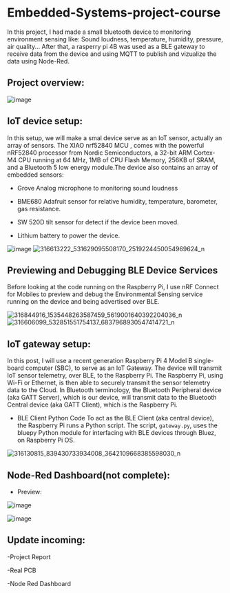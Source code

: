 # Embedded-Systems-project-course


In this project, I had made a small bluetooth device to monitoring environment sensing like: Sound loudness, temperature, humidity, pressure, air quality...
After that, a rasperry pi 4B was used as a BLE gateway to receive data from the device and using MQTT to publish and vizualize the data using Node-Red.

## Project overview:

![image](https://user-images.githubusercontent.com/63698805/204251410-c156735d-f2f0-43d6-b1c6-982e4dec66c0.png)


## IoT device setup:

In this setup, we will make a smal device serve as an IoT sensor, actually an array of sensors. The XIAO nrf52840 MCU , comes with the powerful nRF52840 processor from Nordic Semiconductors, a 32-bit ARM Cortex-M4 CPU running at 64 MHz, 1MB of CPU Flash Memory, 256KB of SRAM, and a Bluetooth 5 low energy module.The device also contains an array of embedded sensors:
* Grove Analog microphone to monitoring sound loudness

* BME680 Adafruit sensor for relative humidity, temperature, barometer, gas resistance.

* SW 520D tilt sensor for detect if the device been moved.

* Lithium battery to power the device.


![image](https://user-images.githubusercontent.com/63698805/204611551-cdb88ad5-83cf-4c16-ae90-fd6f31bf0e2d.png) ![316613222_531629095508170_2519224450054969624_n](https://user-images.githubusercontent.com/63698805/203827878-043f3111-1861-4fef-a013-e67faf6f060f.jpg)
## Previewing and Debugging BLE Device Services

Before looking at the code running on the Raspberry Pi, I use  nRF Connect for Mobiles to preview and debug the Environmental Sensing service running on the device and being advertised over BLE.


![316844916_1535448263587459_5619001640392204036_n](https://user-images.githubusercontent.com/63698805/203832576-641bf12c-c177-456d-8d55-cdfa22173e1b.jpg)![316606099_532851551754137_6837968930547414721_n](https://user-images.githubusercontent.com/63698805/203832944-b3cc2afd-c080-43f0-88af-46ae710af289.jpg)


## IoT gateway setup:

In this post, I will use a recent generation Raspberry Pi 4 Model B single-board computer (SBC), to serve as an IoT Gateway. The device will transmit IoT sensor telemetry, over BLE, to the Raspberry Pi. The Raspberry Pi, using Wi-Fi or Ethernet, is then able to securely transmit the sensor telemetry data to the Cloud. In Bluetooth terminology, the Bluetooth Peripheral device (aka GATT Server), which is our device, will transmit data to the Bluetooth Central device (aka GATT Client), which is the Raspberry Pi.

* BLE Client Python Code
To act as the BLE Client (aka central device), the Raspberry Pi runs a Python script. The script,  `gateway.py`, uses the bluepy Python module for interfacing with BLE devices through Bluez, on Raspberry Pi OS.

![316130815_839430733934008_3642109668385598030_n](https://user-images.githubusercontent.com/63698805/203835482-cf2be516-5163-432a-a7a7-eb536b00e0f6.png)

## Node-Red Dashboard(not complete):

* Preview:

![image](https://user-images.githubusercontent.com/63698805/204251594-18e62808-5be5-42a1-9f0c-c30fa68f8ecb.png)

![image](https://user-images.githubusercontent.com/63698805/204251677-afcbfd2f-234c-4786-a005-340a6bf14b39.png)



## Update incoming:

-Project Report

-Real PCB

-Node Red Dashboard
